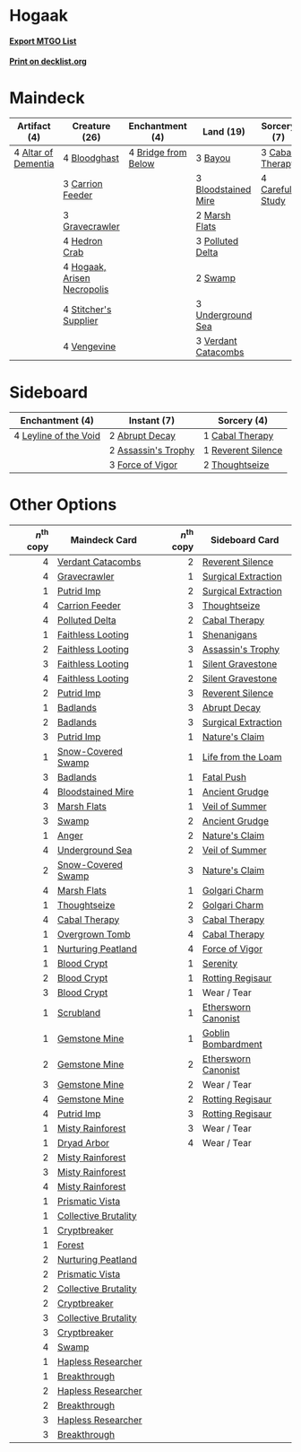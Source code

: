 # Hogaak

#### [Export MTGO List](../collection/Hogaak/Hogaak.txt)
#### [Print on decklist.org](http://decklist.org/?deckmain=4%09Altar%20of%20Dementia%0A3%09Bayou%0A4%09Bloodghast%0A3%09Bloodstained%20Mire%0A4%09Bridge%20from%20Below%0A3%09Cabal%20Therapy%0A4%09Careful%20Study%0A3%09Carrion%20Feeder%0A3%09Gravecrawler%0A4%09Hedron%20Crab%0A4%09Hogaak,%20Arisen%20Necropolis%0A2%09Marsh%20Flats%0A3%09Polluted%20Delta%0A4%09Stitcher's%20Supplier%0A2%09Swamp%0A3%09Underground%20Sea%0A4%09Vengevine%0A3%09Verdant%20Catacombs&deckside=2%09Abrupt%20Decay%0A2%09Assassin's%20Trophy%0A1%09Cabal%20Therapy%0A3%09Force%20of%20Vigor%0A4%09Leyline%20of%20the%20Void%0A1%09Reverent%20Silence%0A2%09Thoughtseize)
# Maindeck

|                                         Artifact (4)                                         |                                            Creature (26)                                             |                                       Enchantment (4)                                        |                                          Land (19)                                           |                                       Sorcery (7)                                        |
|----------------------------------------------------------------------------------------------|------------------------------------------------------------------------------------------------------|----------------------------------------------------------------------------------------------|----------------------------------------------------------------------------------------------|------------------------------------------------------------------------------------------|
|4 [Altar of Dementia](http://gatherer.wizards.com/Pages/Card/Details.aspx?multiverseid=382212)|4 [Bloodghast](http://gatherer.wizards.com/Pages/Card/Details.aspx?multiverseid=438648)               |4 [Bridge from Below](http://gatherer.wizards.com/Pages/Card/Details.aspx?multiverseid=136054)|3 [Bayou](http://gatherer.wizards.com/Pages/Card/Details.aspx?multiverseid=879)               |3 [Cabal Therapy](http://gatherer.wizards.com/Pages/Card/Details.aspx?multiverseid=413625)|
|                                                                                              |3 [Carrion Feeder](http://gatherer.wizards.com/Pages/Card/Details.aspx?multiverseid=210133)           |                                                                                              |3 [Bloodstained Mire](http://gatherer.wizards.com/Pages/Card/Details.aspx?multiverseid=405094)|4 [Careful Study](http://gatherer.wizards.com/Pages/Card/Details.aspx?multiverseid=29727) |
|                                                                                              |3 [Gravecrawler](http://gatherer.wizards.com/Pages/Card/Details.aspx?multiverseid=409635)             |                                                                                              |2 [Marsh Flats](http://gatherer.wizards.com/Pages/Card/Details.aspx?multiverseid=405101)      |                                                                                          |
|                                                                                              |4 [Hedron Crab](http://gatherer.wizards.com/Pages/Card/Details.aspx?multiverseid=180348)              |                                                                                              |3 [Polluted Delta](http://gatherer.wizards.com/Pages/Card/Details.aspx?multiverseid=405104)   |                                                                                          |
|                                                                                              |4 [Hogaak, Arisen Necropolis](http://gatherer.wizards.com/Pages/Card/Details.aspx?multiverseid=464151)|                                                                                              |2 [Swamp](http://gatherer.wizards.com/Pages/Card/Details.aspx?multiverseid=439858)            |                                                                                          |
|                                                                                              |4 [Stitcher's Supplier](http://gatherer.wizards.com/Pages/Card/Details.aspx?multiverseid=447257)      |                                                                                              |3 [Underground Sea](http://gatherer.wizards.com/Pages/Card/Details.aspx?multiverseid=886)     |                                                                                          |
|                                                                                              |4 [Vengevine](http://gatherer.wizards.com/Pages/Card/Details.aspx?multiverseid=457124)                |                                                                                              |3 [Verdant Catacombs](http://gatherer.wizards.com/Pages/Card/Details.aspx?multiverseid=405113)|                                                                                          |


# Sideboard

|                                        Enchantment (4)                                         |                                         Instant (7)                                          |                                        Sorcery (4)                                         |
|------------------------------------------------------------------------------------------------|----------------------------------------------------------------------------------------------|--------------------------------------------------------------------------------------------|
|4 [Leyline of the Void](http://gatherer.wizards.com/Pages/Card/Details.aspx?multiverseid=107682)|2 [Abrupt Decay](http://gatherer.wizards.com/Pages/Card/Details.aspx?multiverseid=456061)     |1 [Cabal Therapy](http://gatherer.wizards.com/Pages/Card/Details.aspx?multiverseid=413625)  |
|                                                                                                |2 [Assassin's Trophy](http://gatherer.wizards.com/Pages/Card/Details.aspx?multiverseid=452902)|1 [Reverent Silence](http://gatherer.wizards.com/Pages/Card/Details.aspx?multiverseid=22316)|
|                                                                                                |3 [Force of Vigor](http://gatherer.wizards.com/Pages/Card/Details.aspx?multiverseid=464113)   |2 [Thoughtseize](http://gatherer.wizards.com/Pages/Card/Details.aspx?multiverseid=438676)   |


# Other Options

|*n*<sup>th</sup> copy|                                         Maindeck Card                                         |*n*<sup>th</sup> copy|                                        Sideboard Card                                        |
|--------------------:|-----------------------------------------------------------------------------------------------|--------------------:|----------------------------------------------------------------------------------------------|
|                    4|[Verdant Catacombs](http://gatherer.wizards.com/Pages/Card/Details.aspx?multiverseid=405113)   |                    2|[Reverent Silence](http://gatherer.wizards.com/Pages/Card/Details.aspx?multiverseid=22316)    |
|                    4|[Gravecrawler](http://gatherer.wizards.com/Pages/Card/Details.aspx?multiverseid=409635)        |                    1|[Surgical Extraction](http://gatherer.wizards.com/Pages/Card/Details.aspx?multiverseid=397706)|
|                    1|[Putrid Imp](http://gatherer.wizards.com/Pages/Card/Details.aspx?multiverseid=270459)          |                    2|[Surgical Extraction](http://gatherer.wizards.com/Pages/Card/Details.aspx?multiverseid=397706)|
|                    4|[Carrion Feeder](http://gatherer.wizards.com/Pages/Card/Details.aspx?multiverseid=210133)      |                    3|[Thoughtseize](http://gatherer.wizards.com/Pages/Card/Details.aspx?multiverseid=438676)       |
|                    4|[Polluted Delta](http://gatherer.wizards.com/Pages/Card/Details.aspx?multiverseid=405104)      |                    2|[Cabal Therapy](http://gatherer.wizards.com/Pages/Card/Details.aspx?multiverseid=413625)      |
|                    1|[Faithless Looting](http://gatherer.wizards.com/Pages/Card/Details.aspx?multiverseid=389512)   |                    1|[Shenanigans](http://gatherer.wizards.com/Pages/Card/Details.aspx?multiverseid=464095)        |
|                    2|[Faithless Looting](http://gatherer.wizards.com/Pages/Card/Details.aspx?multiverseid=389512)   |                    3|[Assassin's Trophy](http://gatherer.wizards.com/Pages/Card/Details.aspx?multiverseid=452902)  |
|                    3|[Faithless Looting](http://gatherer.wizards.com/Pages/Card/Details.aspx?multiverseid=389512)   |                    1|[Silent Gravestone](http://gatherer.wizards.com/Pages/Card/Details.aspx?multiverseid=439846)  |
|                    4|[Faithless Looting](http://gatherer.wizards.com/Pages/Card/Details.aspx?multiverseid=389512)   |                    2|[Silent Gravestone](http://gatherer.wizards.com/Pages/Card/Details.aspx?multiverseid=439846)  |
|                    2|[Putrid Imp](http://gatherer.wizards.com/Pages/Card/Details.aspx?multiverseid=270459)          |                    3|[Reverent Silence](http://gatherer.wizards.com/Pages/Card/Details.aspx?multiverseid=22316)    |
|                    1|[Badlands](http://gatherer.wizards.com/Pages/Card/Details.aspx?multiverseid=878)               |                    3|[Abrupt Decay](http://gatherer.wizards.com/Pages/Card/Details.aspx?multiverseid=456061)       |
|                    2|[Badlands](http://gatherer.wizards.com/Pages/Card/Details.aspx?multiverseid=878)               |                    3|[Surgical Extraction](http://gatherer.wizards.com/Pages/Card/Details.aspx?multiverseid=397706)|
|                    3|[Putrid Imp](http://gatherer.wizards.com/Pages/Card/Details.aspx?multiverseid=270459)          |                    1|[Nature's Claim](http://gatherer.wizards.com/Pages/Card/Details.aspx?multiverseid=382316)     |
|                    1|[Snow-Covered Swamp](http://gatherer.wizards.com/Pages/Card/Details.aspx?multiverseid=121256)  |                    1|[Life from the Loam](http://gatherer.wizards.com/Pages/Card/Details.aspx?multiverseid=338409) |
|                    3|[Badlands](http://gatherer.wizards.com/Pages/Card/Details.aspx?multiverseid=878)               |                    1|[Fatal Push](http://gatherer.wizards.com/Pages/Card/Details.aspx?multiverseid=423724)         |
|                    4|[Bloodstained Mire](http://gatherer.wizards.com/Pages/Card/Details.aspx?multiverseid=405094)   |                    1|[Ancient Grudge](http://gatherer.wizards.com/Pages/Card/Details.aspx?multiverseid=235600)     |
|                    3|[Marsh Flats](http://gatherer.wizards.com/Pages/Card/Details.aspx?multiverseid=405101)         |                    1|[Veil of Summer](http://gatherer.wizards.com/Pages/Card/Details.aspx?multiverseid=466952)     |
|                    3|[Swamp](http://gatherer.wizards.com/Pages/Card/Details.aspx?multiverseid=439858)               |                    2|[Ancient Grudge](http://gatherer.wizards.com/Pages/Card/Details.aspx?multiverseid=235600)     |
|                    1|[Anger](http://gatherer.wizards.com/Pages/Card/Details.aspx?multiverseid=430295)               |                    2|[Nature's Claim](http://gatherer.wizards.com/Pages/Card/Details.aspx?multiverseid=382316)     |
|                    4|[Underground Sea](http://gatherer.wizards.com/Pages/Card/Details.aspx?multiverseid=886)        |                    2|[Veil of Summer](http://gatherer.wizards.com/Pages/Card/Details.aspx?multiverseid=466952)     |
|                    2|[Snow-Covered Swamp](http://gatherer.wizards.com/Pages/Card/Details.aspx?multiverseid=121256)  |                    3|[Nature's Claim](http://gatherer.wizards.com/Pages/Card/Details.aspx?multiverseid=382316)     |
|                    4|[Marsh Flats](http://gatherer.wizards.com/Pages/Card/Details.aspx?multiverseid=405101)         |                    1|[Golgari Charm](http://gatherer.wizards.com/Pages/Card/Details.aspx?multiverseid=405245)      |
|                    1|[Thoughtseize](http://gatherer.wizards.com/Pages/Card/Details.aspx?multiverseid=438676)        |                    2|[Golgari Charm](http://gatherer.wizards.com/Pages/Card/Details.aspx?multiverseid=405245)      |
|                    4|[Cabal Therapy](http://gatherer.wizards.com/Pages/Card/Details.aspx?multiverseid=413625)       |                    3|[Cabal Therapy](http://gatherer.wizards.com/Pages/Card/Details.aspx?multiverseid=413625)      |
|                    1|[Overgrown Tomb](http://gatherer.wizards.com/Pages/Card/Details.aspx?multiverseid=405103)      |                    4|[Cabal Therapy](http://gatherer.wizards.com/Pages/Card/Details.aspx?multiverseid=413625)      |
|                    1|[Nurturing Peatland](http://gatherer.wizards.com/Pages/Card/Details.aspx?multiverseid=464192)  |                    4|[Force of Vigor](http://gatherer.wizards.com/Pages/Card/Details.aspx?multiverseid=464113)     |
|                    1|[Blood Crypt](http://gatherer.wizards.com/Pages/Card/Details.aspx?multiverseid=97102)          |                    1|[Serenity](http://gatherer.wizards.com/Pages/Card/Details.aspx?multiverseid=15360)            |
|                    2|[Blood Crypt](http://gatherer.wizards.com/Pages/Card/Details.aspx?multiverseid=97102)          |                    1|[Rotting Regisaur](http://gatherer.wizards.com/Pages/Card/Details.aspx?multiverseid=466865)   |
|                    3|[Blood Crypt](http://gatherer.wizards.com/Pages/Card/Details.aspx?multiverseid=97102)          |                    1|Wear / Tear                                                                                   |
|                    1|[Scrubland](http://gatherer.wizards.com/Pages/Card/Details.aspx?multiverseid=882)              |                    1|[Ethersworn Canonist](http://gatherer.wizards.com/Pages/Card/Details.aspx?multiverseid=174931)|
|                    1|[Gemstone Mine](http://gatherer.wizards.com/Pages/Card/Details.aspx?multiverseid=109761)       |                    1|[Goblin Bombardment](http://gatherer.wizards.com/Pages/Card/Details.aspx?multiverseid=376349) |
|                    2|[Gemstone Mine](http://gatherer.wizards.com/Pages/Card/Details.aspx?multiverseid=109761)       |                    2|[Ethersworn Canonist](http://gatherer.wizards.com/Pages/Card/Details.aspx?multiverseid=174931)|
|                    3|[Gemstone Mine](http://gatherer.wizards.com/Pages/Card/Details.aspx?multiverseid=109761)       |                    2|Wear / Tear                                                                                   |
|                    4|[Gemstone Mine](http://gatherer.wizards.com/Pages/Card/Details.aspx?multiverseid=109761)       |                    2|[Rotting Regisaur](http://gatherer.wizards.com/Pages/Card/Details.aspx?multiverseid=466865)   |
|                    4|[Putrid Imp](http://gatherer.wizards.com/Pages/Card/Details.aspx?multiverseid=270459)          |                    3|[Rotting Regisaur](http://gatherer.wizards.com/Pages/Card/Details.aspx?multiverseid=466865)   |
|                    1|[Misty Rainforest](http://gatherer.wizards.com/Pages/Card/Details.aspx?multiverseid=405102)    |                    3|Wear / Tear                                                                                   |
|                    1|[Dryad Arbor](http://gatherer.wizards.com/Pages/Card/Details.aspx?multiverseid=136196)         |                    4|Wear / Tear                                                                                   |
|                    2|[Misty Rainforest](http://gatherer.wizards.com/Pages/Card/Details.aspx?multiverseid=405102)    |                     |                                                                                              |
|                    3|[Misty Rainforest](http://gatherer.wizards.com/Pages/Card/Details.aspx?multiverseid=405102)    |                     |                                                                                              |
|                    4|[Misty Rainforest](http://gatherer.wizards.com/Pages/Card/Details.aspx?multiverseid=405102)    |                     |                                                                                              |
|                    1|[Prismatic Vista](http://gatherer.wizards.com/Pages/Card/Details.aspx?multiverseid=464193)     |                     |                                                                                              |
|                    1|[Collective Brutality](http://gatherer.wizards.com/Pages/Card/Details.aspx?multiverseid=414380)|                     |                                                                                              |
|                    1|[Cryptbreaker](http://gatherer.wizards.com/Pages/Card/Details.aspx?multiverseid=414381)        |                     |                                                                                              |
|                    1|[Forest](http://gatherer.wizards.com/Pages/Card/Details.aspx?multiverseid=439860)              |                     |                                                                                              |
|                    2|[Nurturing Peatland](http://gatherer.wizards.com/Pages/Card/Details.aspx?multiverseid=464192)  |                     |                                                                                              |
|                    2|[Prismatic Vista](http://gatherer.wizards.com/Pages/Card/Details.aspx?multiverseid=464193)     |                     |                                                                                              |
|                    2|[Collective Brutality](http://gatherer.wizards.com/Pages/Card/Details.aspx?multiverseid=414380)|                     |                                                                                              |
|                    2|[Cryptbreaker](http://gatherer.wizards.com/Pages/Card/Details.aspx?multiverseid=414381)        |                     |                                                                                              |
|                    3|[Collective Brutality](http://gatherer.wizards.com/Pages/Card/Details.aspx?multiverseid=414380)|                     |                                                                                              |
|                    3|[Cryptbreaker](http://gatherer.wizards.com/Pages/Card/Details.aspx?multiverseid=414381)        |                     |                                                                                              |
|                    4|[Swamp](http://gatherer.wizards.com/Pages/Card/Details.aspx?multiverseid=439858)               |                     |                                                                                              |
|                    1|[Hapless Researcher](http://gatherer.wizards.com/Pages/Card/Details.aspx?multiverseid=36115)   |                     |                                                                                              |
|                    1|[Breakthrough](http://gatherer.wizards.com/Pages/Card/Details.aspx?multiverseid=382225)        |                     |                                                                                              |
|                    2|[Hapless Researcher](http://gatherer.wizards.com/Pages/Card/Details.aspx?multiverseid=36115)   |                     |                                                                                              |
|                    2|[Breakthrough](http://gatherer.wizards.com/Pages/Card/Details.aspx?multiverseid=382225)        |                     |                                                                                              |
|                    3|[Hapless Researcher](http://gatherer.wizards.com/Pages/Card/Details.aspx?multiverseid=36115)   |                     |                                                                                              |
|                    3|[Breakthrough](http://gatherer.wizards.com/Pages/Card/Details.aspx?multiverseid=382225)        |                     |                                                                                              |

